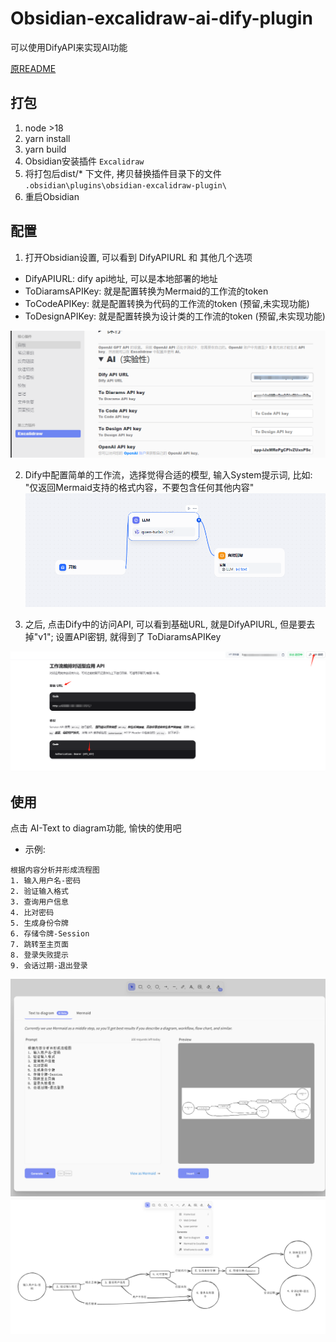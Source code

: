 # Obsidian-excalidraw-ai-dify-plugin

可以使用DifyAPI来实现AI功能

[原README](./README-RAW.md)

## 打包
1. node >18
2. yarn install 
3. yarn build
4. Obsidian安装插件 `Excalidraw`
5. 将打包后dist/* 下文件, 拷贝替换插件目录下的文件 `.obsidian\plugins\obsidian-excalidraw-plugin\`
6. 重启Obsidian

## 配置
1. 打开Obsidian设置, 可以看到 DifyAPIURL 和 其他几个选项
- DifyAPIURL: dify api地址, 可以是本地部署的地址
- ToDiaramsAPIKey: 就是配置转换为Mermaid的工作流的token
- ToCodeAPIKey: 就是配置转换为代码的工作流的token (预留,未实现功能)
- ToDesignAPIKey: 就是配置转换为设计类的工作流的token (预留,未实现功能)

![](./docs/DifyApi/1.png)


2. Dify中配置简单的工作流，选择觉得合适的模型, 输入System提示词, 比如: "仅返回Mermaid支持的格式内容，不要包含任何其他内容"
![](./docs/DifyApi/difyFlow.png)

3. 之后, 点击Dify中的访问API, 可以看到基础URL, 就是DifyAPIURL, 但是要去掉"v1";  设置API密钥, 就得到了 ToDiaramsAPIKey

![](./docs/DifyApi/difyConfig.png)

## 使用
点击 AI-Text to diagram功能, 愉快的使用吧

- 示例: 
```
根据内容分析并形成流程图
1. 输入用户名-密码
2. 验证输入格式
3. 查询用户信息
4. 比对密码
5. 生成身份令牌
6. 存储令牌-Session
7. 跳转至主页面
8. 登录失败提示
9. 会话过期-退出登录
```


![](./docs/DifyApi/use1.png)
![](./docs/DifyApi/use2.png)

